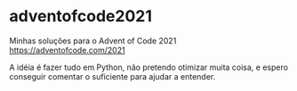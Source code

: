# adventofcode2021
Minhas soluções para o Advent of Code 2021
https://adventofcode.com/2021

A idéia é fazer tudo em Python, não pretendo otimizar muita coisa, e espero conseguir comentar o suficiente para ajudar a entender.
